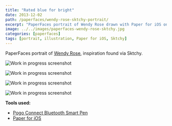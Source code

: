 ```yaml
---
title: "Rated blue for bright"
date: 2013-12-02
path: /paperfaces/wendy-rose-sktchy-portrait/
excerpt: "PaperFaces portrait of Wendy Rose drawn with Paper for iOS on an iPad."
image: ../../images/paperfaces-wendy-rose-sktchy.jpg
categories: [paperfaces]
tags: [portrait, illustration, Paper for iOS, Sktchy]
---
```


PaperFaces portrait of [Wendy Rose](https://sktchy.com/nlpXWH), inspiration found via Sktchy.

![Work in progress screenshot](../../images/paperfaces-wendy-rose-sktchy-process-1-lg.jpg)

![Work in progress screenshot](../../images/paperfaces-wendy-rose-sktchy-process-2-lg.jpg)

![Work in progress screenshot](../../images/paperfaces-wendy-rose-sktchy-process-3-lg.jpg)

![Work in progress screenshot](../../images/paperfaces-wendy-rose-sktchy-process-4-lg.jpg)

**Tools used:**

- [Pogo Connect Bluetooth Smart Pen](https://www.amazon.com/gp/product/B009K448L4/ref=as_li_ss_tl?ie=UTF8&camp=1789&creative=390957&creativeASIN=B009K448L4&linkCode=as2&tag=mademist-20)
- [Paper for iOS](https://paper.bywetransfer.com/)

